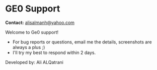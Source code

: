 # GE0 Support

**Contact:** alisalmanh@yahoo.com

Welcome to Ge0 support!  
- For bug reports or questions, email me the details, screenshots are always a plus ;)  
- I'll try my best to respond within 2 days.

Developed by: Ali ALQatrani

